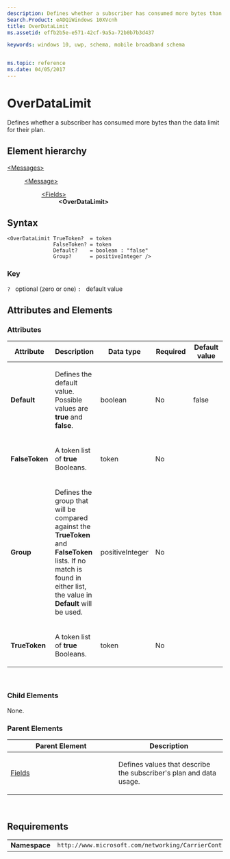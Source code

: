 ```yaml
---
description: Defines whether a subscriber has consumed more bytes than the data limit for their plan.
Search.Product: eADQiWindows 10XVcnh
title: OverDataLimit
ms.assetid: effb2b5e-e571-42cf-9a5a-72b0b7b3d437

keywords: windows 10, uwp, schema, mobile broadband schema


ms.topic: reference
ms.date: 04/05/2017
---
```


# OverDataLimit


Defines whether a subscriber has consumed more bytes than the data limit for their plan.

## Element hierarchy

<dl>
<dt><a href="element-messages.md">&lt;Messages&gt;</a></dt>
<dd>
<dl>
<dt><a href="element-message.md">&lt;Message&gt;</a></dt>
<dd>
<dl>
<dt><a href="element-fields.md">&lt;Fields&gt;</a></dt>
<dd><b>&lt;OverDataLimit&gt;</b></dd>
</dl>
</dd>
</dl>
</dd>
</dl>

## Syntax

``` syntax
<OverDataLimit TrueToken?  = token
               FalseToken? = token
               Default?    = boolean : "false"
               Group?      = positiveInteger />
```

### Key

`?`   optional (zero or one)
`:`   default value
## Attributes and Elements


### Attributes

<table>
<colgroup>
<col width="20%" />
<col width="20%" />
<col width="20%" />
<col width="20%" />
<col width="20%" />
</colgroup>
<thead>
<tr class="header">
<th>Attribute</th>
<th>Description</th>
<th>Data type</th>
<th>Required</th>
<th>Default value</th>
</tr>
</thead>
<tbody>
<tr class="odd">
<td><strong>Default</strong></td>
<td><p>Defines the default value. Possible values are <strong>true</strong> and <strong>false</strong>.</p></td>
<td>boolean</td>
<td>No</td>
<td>false</td>
</tr>
<tr class="even">
<td><strong>FalseToken</strong></td>
<td><p>A token list of <strong>true</strong> Booleans.</p></td>
<td>token</td>
<td>No</td>
<td></td>
</tr>
<tr class="odd">
<td><strong>Group</strong></td>
<td><p>Defines the group that will be compared against the <strong>TrueToken</strong> and <strong>FalseToken</strong> lists. If no match is found in either list, the value in <strong>Default</strong> will be used.</p></td>
<td>positiveInteger</td>
<td>No</td>
<td></td>
</tr>
<tr class="even">
<td><strong>TrueToken</strong></td>
<td><p>A token list of <strong>true</strong> Booleans.</p></td>
<td>token</td>
<td>No</td>
<td></td>
</tr>
</tbody>
</table>

 

### Child Elements

None.

### Parent Elements

<table>
<colgroup>
<col width="50%" />
<col width="50%" />
</colgroup>
<thead>
<tr class="header">
<th>Parent Element</th>
<th>Description</th>
</tr>
</thead>
<tbody>
<tr class="odd">
<td><a href="element-fields.md">Fields</a> </td>
<td><p>Defines values that describe the subscriber's plan and data usage.</p></td>
</tr>
</tbody>
</table>

 

## Requirements

|          |         |
|----------|--------------|
| **Namespace** | `http://www.microsoft.com/networking/CarrierControl/WWAN/v1` |

 

 



